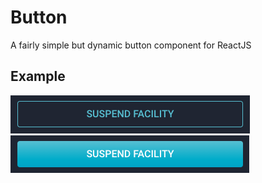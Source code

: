 # Button

A fairly simple but dynamic button component for ReactJS

## Example

![Example Button](button-default.png)
![Example Button Hover/Inverse](button-hover-inverse.png)
